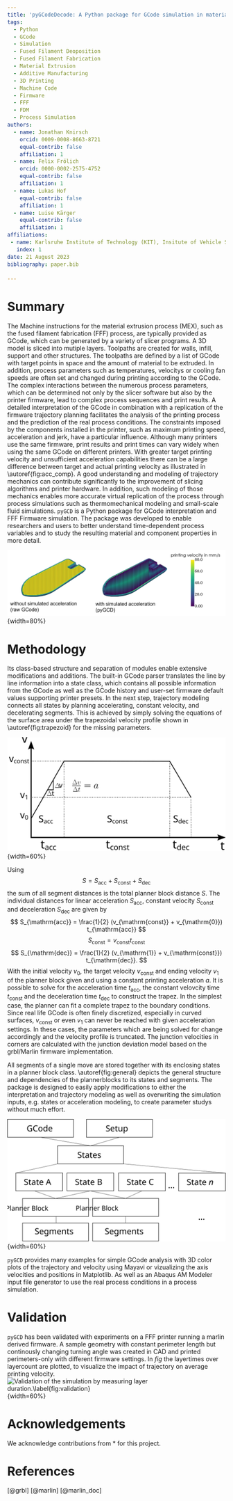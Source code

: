 ```yaml
---
title: 'pyGCodeDecode: A Python package for GCode simulation in material extrusion processes'
tags:
  - Python
  - GCode
  - Simulation
  - Fused Filament Deoposition
  - Fused Filament Fabrication
  - Material Extrusion
  - Additive Manufacturing
  - 3D Printing
  - Machine Code
  - Firmware
  - FFF
  - FDM
  - Process Simulation
authors:
  - name: Jonathan Knirsch
    orcid: 0009-0008-8663-8721
    equal-contrib: false
    affiliation: 1
  - name: Felix Frölich
    orcid: 0000-0002-2575-4752
    equal-contrib: false
    affiliation: 1
  - name: Lukas Hof
    equal-contrib: false
    affiliation: 1
  - name: Luise Kärger
    equal-contrib: false
    affiliation: 1
affiliations:
 - name: Karlsruhe Institute of Technology (KIT), Insitute of Vehicle System Technology, Germany
   index: 1
date: 21 August 2023
bibliography: paper.bib

---
```


# Summary

The Machine instructions for the material extrusion process (MEX), such as the fused filament fabrication (FFF) process, are typically provided as GCode, which can be generated by a variety of slicer programs. A 3D model is sliced into mutiple layers. Toolpaths are created for walls, infill, support and other structures. The toolpaths are defined by a list of GCode with target points in space and the amount of material to be extruded. In addition, process parameters such as temperatures, velocitys or cooling fan speeds are often set and changed during printing according to the GCode.
The complex interactions between the numerous process parameters, which can be determined not only by the slicer software but also by the printer firmware, lead to complex process sequences and print results. A detailed interpretation of the GCode in combination with a replication of the firmware trajectory planning facilitates the analysis of the printing process and the prediction of the real process conditions.
The constraints imposed by the components installed in the printer, such as maximum printing speed, acceleration and jerk, have a particular influence. Although many printers use the same firmware, print results and print times can vary widely when using the same GCode on different printers. With greater target printing velocity and unsufficient acceleration capabilities there can be a large difference between target and actual printing velocity as illustrated in \autoref{fig:acc_comp}. A good understanding and modeling of trajectory mechanics can contribute significantly to the improvement of slicing algorithms and printer hardware. In addition, such modeling of those mechanics enables more accurate virtual replication of the process through process simulations such as thermomechanical modeling and small-scale fluid simulations.
`pyGCD` is a Python package for GCode interpretation and FFF Firmware simulation. The package was developed to enable researchers and users to better understand time-dependent process variables and to study the resulting material and component properties in more detail.

![Comparison between simulated acceleration.\label{fig:acc_comp}](comparison.png){width=80%}

# Methodology

Its class-based structure and separation of modules enable extensive modifications and additions. The built-in GCode parser translates the line by line information into a state class, which contains all possible information from the GCode as well as the GCode history and user-set firmware default values supporting printer presets. In the next step, trajectory modeling connects all states by planning accelerating, constant velocity, and decelerating segments. This is achieved by simply solving the equations of the surface area under the trapezoidal velocity profile shown in \autoref{fig:trapezoid} for the missing parameters.

![Trapezoidal velocity profile.\label{fig:trapezoid}](trapezoid_profile.svg){width=60%}

<!-- In diesem Absatz könnte man sich dann auf die Abbildung von dir beziehen. Man könnte überlegen. Ob man das auch an einem kleinen Beispiel zeigt. Oder ist das zu aufwendig und umfangreich? -->
Using
$$
S = S_{\mathrm{acc}} + S_{\mathrm{const}} + S_{\mathrm{dec}}
$$
the sum of all segment distances is the total planner block distance $S$. The individual distances for linear acceleration $S_{\mathrm{acc}}$, constant velocity $S_{\mathrm{const}}$ and deceleration $S_{\mathrm{dec}}$ are given by
$$
S_{\mathrm{acc}} = \frac{1}{2} (v_{\mathrm{const}} + v_{\mathrm{0}}) t_{\mathrm{acc}}
$$
$$
S_{\mathrm{const}} =  v_{\mathrm{const}} t_{\mathrm{const}}
$$
$$
S_{\mathrm{dec}} = \frac{1}{2} (v_{\mathrm{1}} + v_{\mathrm{const}}) t_{\mathrm{dec}}.
$$
With the initial velocity $v_{\mathrm{0}}$, the target velocity $v_{\mathrm{const}}$ and ending velocity $v_{\mathrm{1}}$ of the planner block given and using a constant printing acceleration $a$. It is possible to solve for the acceleration time $t_{\mathrm{acc}}$, the constant velovcity time $t_{\mathrm{const}}$ and the deceleration time $t_{\mathrm{dec}}$ to construct the trapez.
In the simplest case, the planner can fit a complete trapez to the boundary conditions. Since real life GCode is often finely discretized, especially in curved surfaces, $v_{\mathrm{const}}$ or even $v_{\mathrm{1}}$ can never be reached with given acceleration settings. In these cases, the parameters which are being solved for change accordingly and the velocity profile is truncated.
The junction velocities in corners are calculated with the junction deviation model based on the grbl/Marlin firmware implementation.
<!-- Man könnte überlegen diese noch mit einer kleinen Abbildung und Formel näher zu erklären. Das würde ich aber erst machen wenn wir am ende denken das ist notwendig -->
All segments of a single move are stored together with its enclosing states in a planner block class. \autoref{fig:general} depicts the general structure and dependencies of the plannerblocks to its states and segments. The package is designed to easily apply modifications to either the interpretation and trajectory modeling as well as overwriting the simulation inputs, e.g. states or acceleration modeling, to create parameter studys without much effort.

![Overview of the planner block class structure.\label{fig:general}](general.svg){width=60%}

<!-- vielleicht dieses bild detaillierter um den programmablauf zu verdeutlichen, wird dann aber viel und ggfs unübersichtlicher.. -->
`pyGCD` provides many examples for simple GCode analysis with 3D color plots of the trajectory and velocity using Mayavi or vizualizing the axis velocities and positions in Matplotlib. As well as an Abaqus AM Modeler input file generator to use the real process conditions in a process simulation.

# Validation

`pyGCD` has been validated with experiments on a FFF printer running a marlin derived firmware. A sample geometry with constant perimeter length but continously changing turning angle was created in CAD and printed perimeters-only with different firmware settings. In *fig* the layertimes over layercount are plotted, to visualize the impact of trajectory on average printing velocity.
![Validation of the simulation by measuring layer duration.\label{fig:validation}](\../example/validation/jerk/plot.svg){width=60%}

# Acknowledgements

We acknowledge contributions from * for this project.

# References
[@grbl]
[@marlin]
[@marlin_doc]

<!-- GRBL Firmware GitHub Repository: [https://github.com/grbl/grbl](https://github.com/grbl/grbl)

Marlin Firmware GCode Documentation: [https://marlinfw.org/meta/gcode/](https://marlinfw.org/meta/gcode/)

Marlin Firmware GitHub Repository: [https://github.com/MarlinFirmware/Marlin](https://github.com/MarlinFirmware/Marlin) -->

<!-- http://blog.kyneticcnc.com/2018/10/computing-junction-deviation-for-marlin.html
https://onehossshay.wordpress.com/2011/09/24/improving_grbl_cornering_algorithm/
https://reprap.org/forum/read.php?1,739819 -->
